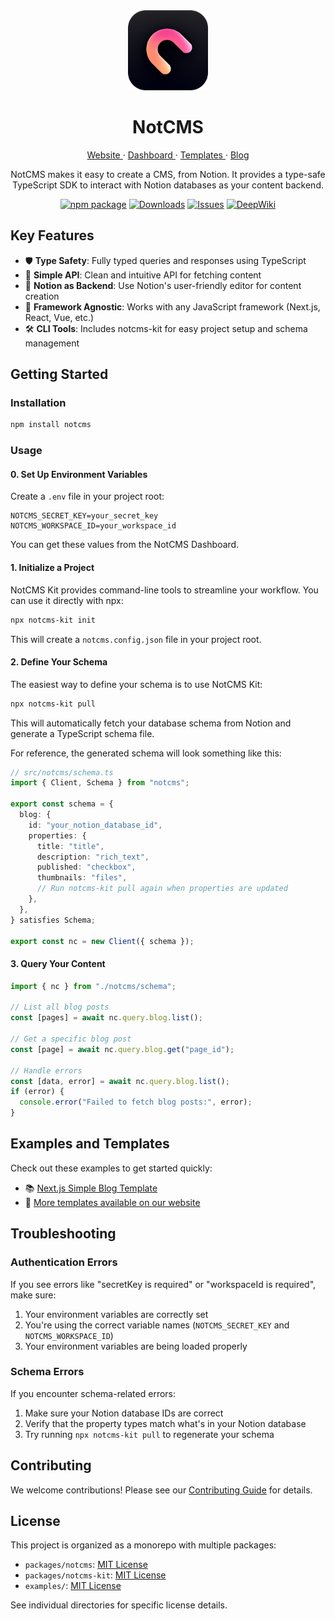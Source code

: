 <div align="center">
  <a href="https://notcms.com">
    <picture>
      <img alt="NotCMS logo" src="/docs/assets/notcms-icon.png" height="128">
    </picture>
  </a>
  <h1>NotCMS</h1>

  <a href="https://notcms.com">
    Website
  </a> · 
  <a href="https://dash.notcms.com">
    Dashboard
  </a> · 
  <a href="https://notcms.com/templates">
    Templates
  </a> · 
  <a href="https://notcms.com/blog">
    Blog
  </a>

NotCMS makes it easy to create a CMS, from Notion. It provides a type-safe TypeScript SDK to interact with Notion databases as your content backend.

[![npm package][npm-img]][npm-url]
[![Downloads][downloads-img]][downloads-url]
[![Issues][issues-img]][issues-url]
[![DeepWiki][deepwiki-img]][deepwiki-url]

</div>

## Key Features

- 🛡️ **Type Safety**: Fully typed queries and responses using TypeScript
- 🎯 **Simple API**: Clean and intuitive API for fetching content
- 📝 **Notion as Backend**: Use Notion's user-friendly editor for content creation
- 🔄 **Framework Agnostic**: Works with any JavaScript framework (Next.js, React, Vue, etc.)
- 🛠️ **CLI Tools**: Includes notcms-kit for easy project setup and schema management

## Getting Started

### Installation

```bash
npm install notcms
```

### Usage

#### 0. Set Up Environment Variables

Create a `.env` file in your project root:

```env
NOTCMS_SECRET_KEY=your_secret_key
NOTCMS_WORKSPACE_ID=your_workspace_id
```

You can get these values from the NotCMS Dashboard.

#### 1. Initialize a Project

NotCMS Kit provides command-line tools to streamline your workflow. You can use it directly with npx:

```bash
npx notcms-kit init
```

This will create a `notcms.config.json` file in your project root.

#### 2. Define Your Schema

The easiest way to define your schema is to use NotCMS Kit:

```bash
npx notcms-kit pull
```

This will automatically fetch your database schema from Notion and generate a TypeScript schema file.

For reference, the generated schema will look something like this:

```ts
// src/notcms/schema.ts
import { Client, Schema } from "notcms";

export const schema = {
  blog: {
    id: "your_notion_database_id",
    properties: {
      title: "title",
      description: "rich_text",
      published: "checkbox",
      thumbnails: "files",
      // Run notcms-kit pull again when properties are updated
    },
  },
} satisfies Schema;

export const nc = new Client({ schema });
```

#### 3. Query Your Content

```ts
import { nc } from "./notcms/schema";

// List all blog posts
const [pages] = await nc.query.blog.list();

// Get a specific blog post
const [page] = await nc.query.blog.get("page_id");

// Handle errors
const [data, error] = await nc.query.blog.list();
if (error) {
  console.error("Failed to fetch blog posts:", error);
}
```

## Examples and Templates

Check out these examples to get started quickly:

- 📚 [Next.js Simple Blog Template](https://github.com/qqpann/notcms/tree/main/examples/nextjs-simple-blog-template)
- 🎨 [More templates available on our website](https://notcms.com/templates)

## Troubleshooting

### Authentication Errors

If you see errors like "secretKey is required" or "workspaceId is required", make sure:

1. Your environment variables are correctly set
2. You're using the correct variable names (`NOTCMS_SECRET_KEY` and `NOTCMS_WORKSPACE_ID`)
3. Your environment variables are being loaded properly

### Schema Errors

If you encounter schema-related errors:

1. Make sure your Notion database IDs are correct
2. Verify that the property types match what's in your Notion database
3. Try running `npx notcms-kit pull` to regenerate your schema

## Contributing

We welcome contributions! Please see our [Contributing Guide](CONTRIBUTING.md) for details.

## License

This project is organized as a monorepo with multiple packages:

- `packages/notcms`: [MIT License](packages/notcms/LICENSE)
- `packages/notcms-kit`: [MIT License](packages/notcms-kit/LICENSE)
- `examples/`: [MIT License](examples/LICENSE)

See individual directories for specific license details.

<!-- -->

[build-img]: https://github.com/qqpann/notcms/actions/workflows/release.yml/badge.svg
[build-url]: https://github.com/qqpann/notcms/actions/workflows/release.yml
[downloads-img]: https://img.shields.io/npm/dt/notcms
[downloads-url]: https://www.npmtrends.com/notcms
[npm-img]: https://img.shields.io/npm/v/notcms
[npm-url]: https://www.npmjs.com/package/notcms
[issues-img]: https://img.shields.io/github/issues/qqpann/notcms
[issues-url]: https://github.com/qqpann/notcms/issues
[codecov-img]: https://codecov.io/gh/qqpann/notcms/branch/main/graph/badge.svg
[codecov-url]: https://codecov.io/gh/qqpann/notcms
[semantic-release-img]: https://img.shields.io/badge/%20%20%F0%9F%93%A6%F0%9F%9A%80-semantic--release-e10079.svg
[semantic-release-url]: https://github.com/semantic-release/semantic-release
[commitizen-img]: https://img.shields.io/badge/commitizen-friendly-brightgreen.svg
[commitizen-url]: http://commitizen.github.io/cz-cli/
[deepwiki-img]: https://img.shields.io/badge/deepwiki-qqpann%2Fnotcms-blue
[deepwiki-url]: https://deepwiki.com/qqpann/notcms
